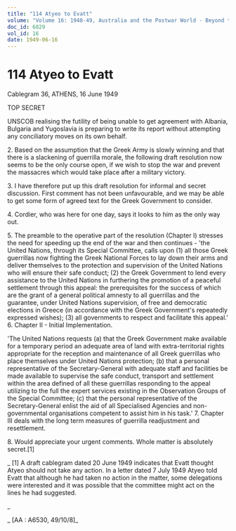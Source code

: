 ```yaml
---
title: "114 Atyeo to Evatt"
volume: "Volume 16: 1948-49, Australia and the Postwar World - Beyond the Region"
doc_id: 6829
vol_id: 16
date: 1949-06-16
---
```


# 114 Atyeo to Evatt

Cablegram 36, ATHENS, 16 June 1949

TOP SECRET

UNSCOB realising the futility of being unable to get agreement with Albania, Bulgaria and Yugoslavia is preparing to write its report without attempting any conciliatory moves on its own behalf.

2\. Based on the assumption that the Greek Army is slowly winning and that there is a slackening of guerrilla morale, the following draft resolution now seems to be the only course open, if we wish to stop the war and prevent the massacres which would take place after a military victory.

3\. I have therefore put up this draft resolution for informal and secret discussion. First comment has not been unfavourable, and we may be able to get some form of agreed text for the Greek Government to consider.

4\. Cordier, who was here for one day, says it looks to him as the only way out.

5\. The preamble to the operative part of the resolution (Chapter I) stresses the need for speeding up the end of the war and then continues - 'the United Nations, through its Special Committee, calls upon (1) all those Greek guerrillas now fighting the Greek National Forces to lay down their arms and deliver themselves to the protection and supervision of the United Nations who will ensure their safe conduct; (2) the Greek Government to lend every assistance to the United Nations in furthering the promotion of a peaceful settlement through this appeal: the prerequisites for the success of which are the grant of a general political amnesty to all guerrillas and the guarantee, under United Nations supervision, of free and democratic elections in Greece (in accordance with the Greek Government's repeatedly expressed wishes); (3) all governments to respect and facilitate this appeal.' 6. Chapter II - Initial Implementation.

'The United Nations requests (a) that the Greek Government make available for a temporary period an adequate area of land with extra-territorial rights appropriate for the reception and maintenance of all Greek guerrillas who place themselves under United Nations protection; (b) that a personal representative of the Secretary-General with adequate staff and facilities be made available to supervise the safe conduct, transport and settlement within the area defined of all these guerrillas responding to the appeal utilizing to the full the expert services existing in the Observation Groups of the Special Committee; (c) that the personal representative of the Secretary-General enlist the aid of all Specialised Agencies and non-governmental organisations competent to assist him in his task.' 7. Chapter III deals with the long term measures of guerrilla readjustment and resettlement.

8\. Would appreciate your urgent comments. Whole matter is absolutely secret.[1]

_ [1] A draft cablegram dated 20 June 1949 indicates that Evatt thought Atyeo should not take any action. In a letter dated 7 July 1949 Atyeo told Evatt that although he had taken no action in the matter, some delegations were interested and it was possible that the committee might act on the lines he had suggested.

_

_ [AA : A6530, 49/10/8]_
